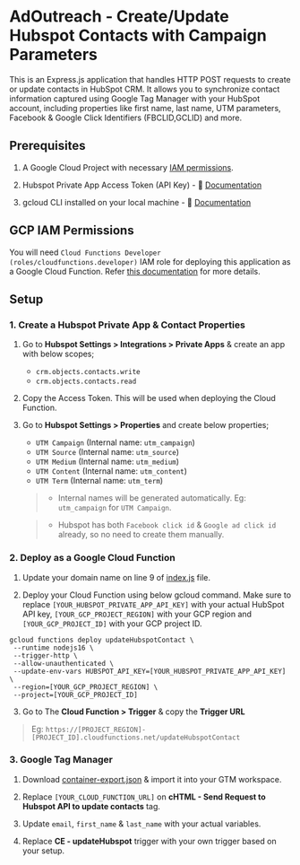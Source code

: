 # AdOutreach - Create/Update Hubspot Contacts with Campaign Parameters

This is an Express.js application that handles HTTP POST requests to create or update contacts in HubSpot CRM. It allows you to synchronize contact information captured using Google Tag Manager with your HubSpot account, including properties like first name, last name, UTM parameters, Facebook & Google Click Identifiers (FBCLID,GCLID) and more.

## Prerequisites

1. A Google Cloud Project with necessary [IAM permissions](#gcp-iam-permissions).

2. Hubspot Private App Access Token (API Key) - 🔗 [Documentation](https://developers.hubspot.com/docs/api/private-apps)

3. gcloud CLI installed on your local machine - 🔗 [Documentation](https://cloud.google.com/sdk/docs/install)

## GCP IAM Permissions

You will need `Cloud Functions Developer (roles/cloudfunctions.developer)` IAM role for deploying this application as a Google Cloud Function. Refer [this documentation](https://cloud.google.com/functions/docs/reference/iam/roles#cloudfunctions.developer) for more details.

## Setup

### 1. Create a Hubspot Private App & Contact Properties

1. Go to **Hubspot Settings > Integrations > Private Apps** & create an app with below scopes;

   - `crm.objects.contacts.write`
   - `crm.objects.contacts.read`

2. Copy the Access Token. This will be used when deploying the Cloud Function.

3. Go to **Hubspot Settings > Properties** and create below properties;

   - `UTM Campaign` (Internal name: `utm_campaign`)
   - `UTM Source` (Internal name: `utm_source`)
   - `UTM Medium` (Internal name: `utm_medium`)
   - `UTM Content` (Internal name: `utm_content`)
   - `UTM Term` (Internal name: `utm_term`)

   > - Internal names will be generated automatically. Eg: `utm_campaign` for `UTM Campaign`.

   > - Hubspot has both `Facebook click id` & `Google ad click id` already, so no need to create them manually.

### 2. Deploy as a Google Cloud Function

1. Update your domain name on line 9 of [index.js](./index.js#L9) file.

2. Deploy your Cloud Function using below gcloud command. Make sure to replace `[YOUR_HUBSPOT_PRIVATE_APP_API_KEY]` with your actual HubSpot API key, `[YOUR_GCP_PROJECT_REGION]` with your GCP region and `[YOUR_GCP_PROJECT_ID]` with your GCP project ID.

```
gcloud functions deploy updateHubspotContact \
 --runtime nodejs16 \
 --trigger-http \
 --allow-unauthenticated \
 --update-env-vars HUBSPOT_API_KEY=[YOUR_HUBSPOT_PRIVATE_APP_API_KEY] \
 --region=[YOUR_GCP_PROJECT_REGION] \
 --project=[YOUR_GCP_PROJECT_ID]
```

3. Go to The **Cloud Function > Trigger** & copy the **Trigger URL**

> Eg: `https://[PROJECT_REGION]-[PROJECT_ID].cloudfunctions.net/updateHubspotContact`

### 3. Google Tag Manager

1. Download [container-export.json](./container-export.json) & import it into your GTM workspace.

2. Replace `[YOUR_CLOUD_FUNCTION_URL]` on **cHTML - Send Request to Hubspot API to update contacts** tag.

3. Update `email`, `first_name` & `last_name` with your actual variables.

4. Replace **CE - updateHubspot** trigger with your own trigger based on your setup.
